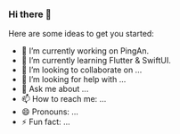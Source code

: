 ### Hi there 👋 

Here are some ideas to get you started:

- 🔭 I’m currently working on PingAn.
- 🌱 I’m currently learning Flutter & SwiftUI.
- 👯 I’m looking to collaborate on ...
- 🤔 I’m looking for help with ...
- 💬 Ask me about ...
- 📫 How to reach me: ...
- 😄 Pronouns: ...
- ⚡ Fun fact: ... 
